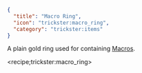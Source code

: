 ```json
{
  "title": "Macro Ring",
  "icon": "trickster:macro_ring",
  "category": "trickster:items"
}
```

A plain gold ring used for containing [Macros](^trickster:concepts/macro).

<recipe;trickster:macro_ring>
